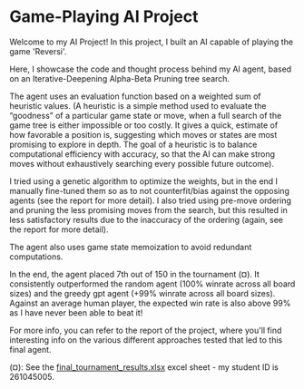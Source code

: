 # Game-Playing AI Project

Welcome to my AI Project! In this project, I built an AI capable of playing the game 'Reversi'. 

Here, I showcase the code and thought process behind my AI agent, based on an Iterative-Deepening Alpha-Beta Pruning tree search.

The agent uses an evaluation function based on a weighted sum of heuristic values. 
(A heuristic is a simple method used to evaluate the “goodness” of a particular game state or move, when a full search of the game tree is either impossible or too costly. It gives a quick, estimate of how favorable a position is, suggesting which moves or states are most promising to explore in depth. The goal of a heuristic is to balance computational efficiency with accuracy, so that the AI can make strong moves without exhaustively searching every possible future outcome).

I tried using a genetic algorithm to optimize the weights, but in the end I manually fine-tuned them so as to not counterfit/bias against the opposing agents (see the report for more detail).
I also tried using pre-move ordering and pruning the less promising moves from the search, but this resulted in less satisfactory results due to the inaccuracy of the ordering (again, see the report for more detail).

The agent also uses game state memoization to avoid redundant computations.

In the end, the agent placed 7th out of 150 in the tournament (¤). It consistently outperformed the random agent (100% winrate across all board sizes) and the greedy gpt agent (+99% winrate across all board sizes).
Against an average human player, the expected win rate is also above 99% as I have never been able to beat it!

For more info, you can refer to the report of the project, where you'll find interesting info on the various different approaches tested that led to this final agent.

(¤): See the [final_tournament_results.xlsx](final_tournament_results.xlsx) excel sheet - my student ID is 261045005.

